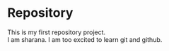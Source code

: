 # Repository
This is my first repository project.
<br>
I am sharana.
I am too excited to learn git and github.
